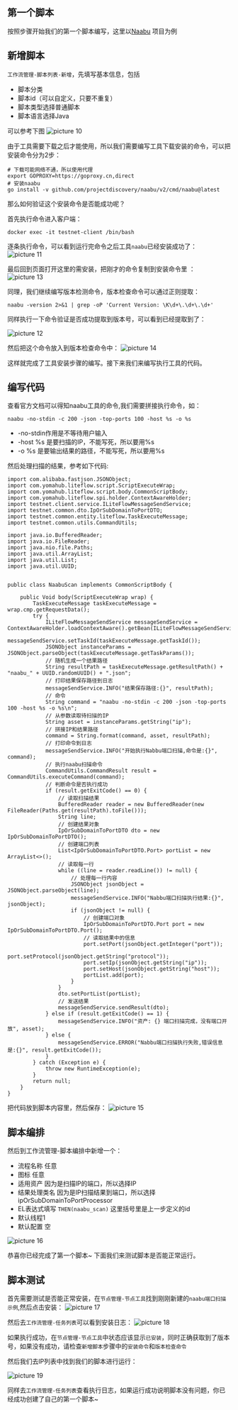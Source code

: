 ## 第一个脚本

按照步骤开始我们的第一个脚本编写，这里以[Naabu](https://github.com/projectdiscovery/naabu) 项目为例

## 新增脚本

`工作流管理-脚本列表-新增`，先填写基本信息，包括
- 脚本分类
- 脚本id（可以自定义，只要不重复）
- 脚本类型选择普通脚本
- 脚本语言选择Java

可以参考下图
![picture 10](https://github.com/testnet0/testnet/raw/main/c9695b1004a5eb02defea4e0ce6c144e30816eb2f8bb84ceacc7920860b04d6e.png)  

由于工具需要下载之后才能使用，所以我们需要编写工具下载安装的命令，可以把安装命令分为2步：

```
# 下载可能网络不通，所以使用代理
export GOPROXY=https://goproxy.cn,direct
# 安装naabu
go install -v github.com/projectdiscovery/naabu/v2/cmd/naabu@latest
```

那么如何验证这个安装命令是否能成功呢？

首先执行命令进入客户端：
```
docker exec -it testnet-client /bin/bash
```
逐条执行命令，可以看到运行完命令之后工具`naabu`已经安装成功了：
![picture 11](https://github.com/testnet0/testnet/raw/main/7accceb5578a747b98ff113aea7a4263a965eac94fbc71fb079c1444fe99679e.png)  


最后回到页面打开这里的需安装，把刚才的命令复制到安装命令里 ：
![picture 13](https://github.com/testnet0/testnet/raw/main/873580dc389b40285b3b988aa82db1233cc4e6b5f6d6f20b7fefb21cd245ce28.png)  


同理，我们继续编写版本检测命令，版本检查命令可以通过正则提取：

```
naabu -version 2>&1 | grep -oP 'Current Version: \K\d+\.\d+\.\d+'
```

同样执行一下命令验证是否成功提取到版本号，可以看到已经提取到了：

![picture 12](https://github.com/testnet0/testnet/raw/main/ef2024964c2d63436a274e05e365c6450dcf95e1463d7af3875bc92eddb10293.png)  


然后把这个命令放入到版本检查命令中：
![picture 14](https://github.com/testnet0/testnet/raw/main/9bff10ab1fe905519c8c3f5c7f1e92d30ef6531141442390ddd12eaab14209aa.png)  

这样就完成了工具安装步骤的编写。接下来我们来编写执行工具的代码。

## 编写代码

查看官方文档可以得知naabu工具的命令,我们需要拼接执行命令，如：

```
naabu -no-stdin -c 200 -json -top-ports 100 -host %s -o %s
```

- -no-stdin作用是不等待用户输入
- -host %s 是要扫描的IP，不能写死，所以要用%s
- -o %s 是要输出结果的路径，不能写死，所以要用%s

然后处理扫描的结果，参考如下代码:
```
import com.alibaba.fastjson.JSONObject;
import com.yomahub.liteflow.script.ScriptExecuteWrap;
import com.yomahub.liteflow.script.body.CommonScriptBody;
import com.yomahub.liteflow.spi.holder.ContextAwareHolder;
import testnet.client.service.ILiteFlowMessageSendService;
import testnet.common.dto.IpOrSubDomainToPortDTO;
import testnet.common.entity.liteflow.TaskExecuteMessage;
import testnet.common.utils.CommandUtils;

import java.io.BufferedReader;
import java.io.FileReader;
import java.nio.file.Paths;
import java.util.ArrayList;
import java.util.List;
import java.util.UUID;


public class NaabuScan implements CommonScriptBody {

    public Void body(ScriptExecuteWrap wrap) {
        TaskExecuteMessage taskExecuteMessage = wrap.cmp.getRequestData();
        try {
            ILiteFlowMessageSendService messageSendService = ContextAwareHolder.loadContextAware().getBean(ILiteFlowMessageSendService.class);
            messageSendService.setTaskId(taskExecuteMessage.getTaskId());
            JSONObject instanceParams = JSONObject.parseObject(taskExecuteMessage.getTaskParams());
            // 随机生成一个结果路径
            String resultPath = taskExecuteMessage.getResultPath() + "naabu_" + UUID.randomUUID() + ".json";
            // 打印结果保存路径到日志
            messageSendService.INFO("结果保存路径:{}", resultPath);
            // 命令
            String command = "naabu -no-stdin -c 200 -json -top-ports 100 -host %s -o %s\n";
            // 从参数读取待扫描的IP
            String asset = instanceParams.getString("ip");
            // 拼接IP和结果路径
            command = String.format(command, asset, resultPath);
            // 打印命令到日志
            messageSendService.INFO("开始执行Nabbu端口扫描,命令是:{}", command);
            // 执行naabu扫描命令
            CommandUtils.CommandResult result = CommandUtils.executeCommand(command);
            // 判断命令是否执行成功
            if (result.getExitCode() == 0) {
                // 读取扫描结果
                BufferedReader reader = new BufferedReader(new FileReader(Paths.get(resultPath).toFile()));
                String line;
                // 创建结果对象
                IpOrSubDomainToPortDTO dto = new IpOrSubDomainToPortDTO();
                // 创建端口列表
                List<IpOrSubDomainToPortDTO.Port> portList = new ArrayList<>();
                // 读取每一行
                while ((line = reader.readLine()) != null) {
                    // 处理每一行内容
                    JSONObject jsonObject = JSONObject.parseObject(line);
                    messageSendService.INFO("Nabbu端口扫描执行结果:{}", jsonObject);
                    if (jsonObject != null) {
                        // 创建端口对象
                        IpOrSubDomainToPortDTO.Port port = new IpOrSubDomainToPortDTO.Port();
                        // 读取结果中的信息
                        port.setPort(jsonObject.getInteger("port"));
                        port.setProtocol(jsonObject.getString("protocol"));
                        port.setIp(jsonObject.getString("ip"));
                        port.setHost(jsonObject.getString("host"));
                        portList.add(port);
                    }
                }
                dto.setPortList(portList);
                // 发送结果
                messageSendService.sendResult(dto);
            } else if (result.getExitCode() == 1) {
                messageSendService.INFO("资产: {} 端口扫描完成，没有端口开放", asset);
            } else {
                messageSendService.ERROR("Nabbu端口扫描执行失败,错误信息是:{}", result.getExitCode());
            }
        } catch (Exception e) {
            throw new RuntimeException(e);
        }
        return null;
    }
}
```
把代码放到脚本内容里，然后保存：
![picture 15](https://github.com/testnet0/testnet/raw/main/a9ffde113a9cc917278c0e561db020f7e776bfac6f8780fa9d55e817c9251f1b.png)  

## 脚本编排
然后到工作流管理-脚本编排中新增一个：
- 流程名称 任意
- 图标 任意
- 适用资产 因为是扫描IP的端口，所以选择IP
- 结果处理类名 因为是IP扫描结果到端口，所以选择ipOrSubDomainToPortProcessor
- EL表达式填写 `THEN(naabu_scan)` 这里括号里是上一步定义的id
- 默认线程1 
- 默认配置 空

![picture 16](https://github.com/testnet0/testnet/raw/main/5c56c57b7646edf637674f254ee3e40894f63e6310162b6aa064bcbb0884dabb.png)  

恭喜你已经完成了第一个脚本~ 下面我们来测试脚本是否能正常运行。

## 脚本测试
首先需要测试是否能正常安装，在`节点管理-节点工具`找到刚刚新建的`naabu端口扫描示例`,然后点击安装：
![picture 17](https://github.com/testnet0/testnet/raw/main/2c035676f01c9eadf432ee69c9c5ad33c7db47e24768bfa7355ac213ef0db987.png)  

然后去`工作流管理-任务列表`可以看到安装日志：
![picture 18](https://github.com/testnet0/testnet/raw/main/5e804d6dbe221a8698f6cb305f7b348ead14254cf09ce6d6809dbd886d6bd27e.png)  

如果执行成功，在`节点管理-节点工具`中状态应该显示`已安装`，同时正确获取到了版本号，如果没有成功，请检查`新增脚本`步骤中的`安装命令`和`版本检查命令`

然后我们去IP列表中找到我们的脚本进行运行：

![picture 19](https://github.com/testnet0/testnet/raw/main/a7199a4a8e898d8ac67121c803e54ee01e8e41276c9b304c8f967a453e10af70.png)  

同样去`工作流管理-任务列表`查看执行日志，如果运行成功说明脚本没有问题，你已经成功创建了自己的第一个脚本~